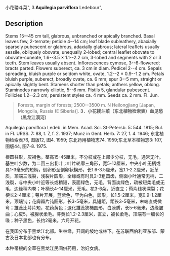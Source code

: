 小花耧斗菜",
3.**Aquilegia parviflora** Ledebour",

## Description
Stems 15--45 cm tall, glabrous, unbranched or apically branched. Basal leaves few, 2-ternate; petiole 4--14 cm; leaf blade subleathery, abaxially sparsely pubescent or glabrous, adaxially glabrous; lateral leaflets usually sessile, obliquely obovate, unequally 2-lobed; central leaflet obovate to obovate-cuneate, 1.6--3.5 × 1.1--2.2 cm, 3-lobed and segments with 2 or 3 teeth. Stem leaves usually absent. Inflorescences cymose, 3--6-flowered; bracts parted. Flowers suberect, ca. 3 cm in diam. Pedicel 2--4 cm. Sepals spreading, bluish purple or seldom white, ovate, 1.2--2 × 0.9--1.2 cm. Petals bluish purple, suberect, broadly ovate, ca. 6 mm; spur 3--5 mm, straight or apically slightly bent. Stamens shorter than petals; anthers yellow, oblong. Staminodes narrowly elliptic, 5--6 mm. Pistils 5, glandular pubescent. Follicles 1.2--2.3 cm; persistent styles ca. 4 mm. Seeds ca. 2 mm. Fl. Jun.

> Forests, margin of forests; 2500--3500 m. N Heilongjiang [Japan, Mongolia, Russia (E Siberia)].
**3．小花耧斗菜（东北植物检索表）血见愁（黑龙江漠河）**

Aquilegia parviflora Ledeb. in Mem. Acad. Sci. St-Petersb. 5: 544. 1815; Bul. in Fl. URSS. 7: 88, t. 7, f. 2. 1937; Munz in Gent. Herb. 7: 27, f. 4. 1946; 东北植物检索表76, 图版12, 图4. 1959; 东北药用植物志74. 1959;东北草本植物志3: 107, 图版44, 图7-8. 1975.

根圆柱形，灰褐色。茎高15-45厘米，不分枝或在上部少分枝，无毛，通常无叶。基生叶少数，为二回三出复叶；叶片轮廓三角形，宽5-12厘米，中央小叶无柄或具1-3毫米的短柄，倒卵形至倒卵状楔形，长1.6-3.5厘米，宽1.1-2.2厘米，近革质，顶端三浅裂，浅裂片圆形，全缘或有时具2-3粗圆齿，侧面小叶通常无柄，二浅裂，与中央小叶近等长或稍短，表面绿色，无毛，背面淡绿色，疏被短柔毛或无毛，边缘稍内卷；叶柄长4-14厘米，无毛。花3-6朵，近直立；苞片线状深裂；花梗长2-4厘米；萼片开展，蓝紫色，罕为白色，卵形，长1.5-2厘米，宽0.9-1.2厘米，顶端钝；花瓣瓣片钝圆形，长3-5毫米，具短距，距长3-5毫米，末端直或微弯；雄蕊比萼片短，花药黄色；退化雄蕊狭椭圆形，白膜质，长5-6毫米，边缘皱曲；心皮5，被腺状柔毛。蓇葖长1.2-2.3厘米，直立，被长柔毛，顶端有一细长的喙；种子黑色，长约2毫米。六月开花。

在我国分布于黑龙江北部。生林缘，开阔的坡地或林下。在苏联西伯利亚东部、蒙古及日本北部也有分布。

本种带根的全草在黑龙江民间供药用，治妇女病。
